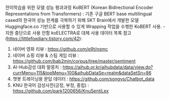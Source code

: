  전이학습을 위한 모델 성능 평과과정
 KoBERT (Korean Bidirectional Encoder Representations from Transformers) : 기존 구글 BERT base multilingual cased의 한국어 성능 한계를 극복하기 위해 SKT Brain에서 개발한 모델
 Huggingface.co 기반으로 사용할 수 있게 Wrapping 작업을 수행한 KoBERT 사용. - 지원 중단으로 사용 안함 koELECTRA로 대체
 사용 데이터 목록 참고(https://littlefoxdiary.tistory.com/42):
 1. 네이버 영화 리뷰 : https://github.com/e9t/nsmc
 2. 네이버 쇼핑 리뷰 & 스팀 게임 리뷰 : https://github.com/bab2min/corpus/tree/master/sentiment
 3. AI-Hub감성 대화 말뭉치 : https://aihub.or.kr/aihubdata/data/view.do?currMenu=115&topMenu=100&aihubDataSe=realm&dataSetSn=86
 4. 챗봇 트레이닝용 문답 데이터 : https://github.com/songys/Chatbot_data
 5. KNU 한국어 감성사전(긍정, 부정, 중립) : https://github.com/park1200656/KnuSentiLex